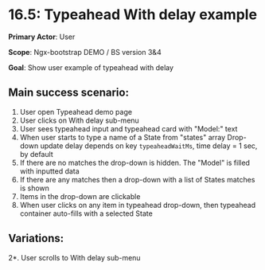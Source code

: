 16.5: Typeahead With delay example
==================================
**Primary Actor**: User

**Scope**: Ngx-bootstrap DEMO / BS version 3&4

**Goal**: Show user example of typeahead with delay

Main success scenario:
----------------------
1. User open Typeahead demo page
2. User clicks on With delay sub-menu
3. User sees typeahead input and typeahead card with "Model:" text
4. When user starts to type a name of a State from "states" array Drop-down update delay depends on key `typeaheadWaitMs`, time delay = 1 sec, by default
5. If there are no matches the drop-down is hidden. The "Model" is filled with inputted data
6. If there are any matches then a drop-down with a list of States matches is shown
7. Items in the drop-down are clickable
8. When user clicks on any item in typeahead drop-down, then typeahead container auto-fills with a selected State

Variations:
-----------
2*. User scrolls to With delay sub-menu
